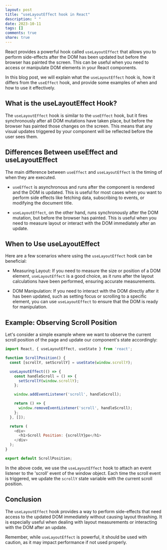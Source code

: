 ```yaml
---
layout: post
title: "useLayoutEffect hook in React"
description: " "
date: 2023-10-11
tags: []
comments: true
share: true
---
```


React provides a powerful hook called `useLayoutEffect` that allows you to perform side-effects after the DOM has been updated but before the browser has painted the screen. This can be useful when you need to access or manipulate DOM elements in your React components.

In this blog post, we will explain what the `useLayoutEffect` hook is, how it differs from the `useEffect` hook, and provide some examples of when and how to use it effectively.

## What is the useLayoutEffect Hook?

The `useLayoutEffect` hook is similar to the `useEffect` hook, but it fires synchronously after all DOM mutations have taken place, but before the browser has painted those changes on the screen. This means that any visual updates triggered by your component will be reflected before the user sees them. 

## Differences Between useEffect and useLayoutEffect

The main difference between `useEffect` and `useLayoutEffect` is the timing of when they are executed. 

- `useEffect` is asynchronous and runs after the component is rendered and the DOM is updated. This is useful for most cases when you want to perform side effects like fetching data, subscribing to events, or modifying the document title.

- `useLayoutEffect`, on the other hand, runs synchronously after the DOM mutation, but before the browser has painted. This is useful when you need to measure layout or interact with the DOM immediately after an update.

## When to Use useLayoutEffect

Here are a few scenarios where using the `useLayoutEffect` hook can be beneficial:

- Measuring Layout: If you need to measure the size or position of a DOM element, `useLayoutEffect` is a good choice, as it runs after the layout calculations have been performed, ensuring accurate measurements.

- DOM Manipulation: If you need to interact with the DOM directly after it has been updated, such as setting focus or scrolling to a specific element, you can use `useLayoutEffect` to ensure that the DOM is ready for manipulation.

## Example: Observing Scroll Position

Let's consider a simple example where we want to observe the current scroll position of the page and update our component's state accordingly:

```javascript
import React, { useLayoutEffect, useState } from 'react';

function ScrollPosition() {
  const [scrollY, setScrollY] = useState(window.scrollY);

  useLayoutEffect(() => {
    const handleScroll = () => {
      setScrollY(window.scrollY);
    };

    window.addEventListener('scroll', handleScroll);

    return () => {
      window.removeEventListener('scroll', handleScroll);
    };
  }, []);

  return (
    <div>
      <h1>Scroll Position: {scrollY}px</h1>
    </div>
  );
}

export default ScrollPosition;
```

In the above code, we use the `useLayoutEffect` hook to attach an event listener to the 'scroll' event of the window object. Each time the scroll event is triggered, we update the `scrollY` state variable with the current scroll position.

## Conclusion

The `useLayoutEffect` hook provides a way to perform side-effects that need access to the updated DOM immediately without causing layout thrashing. It is especially useful when dealing with layout measurements or interacting with the DOM after an update.

Remember, while `useLayoutEffect` is powerful, it should be used with caution, as it may impact performance if not used properly.